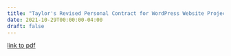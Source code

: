```yaml
---
title: "Taylor's Revised Personal Contract for WordPress Website Project"
date: 2021-10-29T00:00:00-04:00
draft: false
---
```



[link to pdf](https://vibrant-williams-d83705.netlify.app/taylorrevisedpersonalcontract.pdf)

